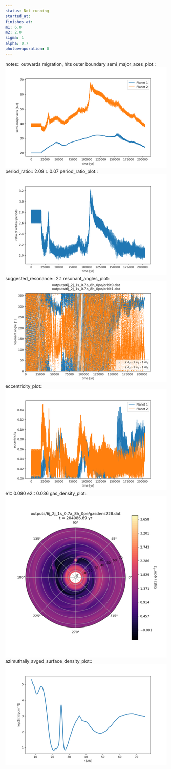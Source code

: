 ```yaml
---
status: Not running
started_at:
finishes_at:
m1: 6.0
m2: 2.0
sigma: 1
alpha: 0.7
photoevaporation: 0
---
```


notes:: outwards migration, hits outer boundary
semi_major_axes_plot:: ![semi_major_axes_6j_2j_1s_0.7a_8h_0pe.png](plots/semi_major_axes/semi_major_axes_6j_2j_1s_0.7a_8h_0pe.png)
period_ratio:: 2.09 ± 0.07
period_ratio_plot:: ![period_ratio_6j_2j_1s_0.7a_8h_0pe.png](plots/period_ratio/period_ratio_6j_2j_1s_0.7a_8h_0pe.png)
suggested_resonance:: 2:1
resonant_angles_plot:: ![resonant_angles_6j_2j_1s_0.7a_8h_0pe.png](plots/resonant_angles/resonant_angles_6j_2j_1s_0.7a_8h_0pe.png)
eccentricity_plot:: ![eccentricity_6j_2j_1s_0.7a_8h_0pe.png](plots/eccentricity/eccentricity_6j_2j_1s_0.7a_8h_0pe.png)
e1:: 0.080
e2:: 0.036
gas_density_plot:: ![gas_density_6j_2j_1s_0.7a_8h_0pe.png](plots/gas_density/gas_density_6j_2j_1s_0.7a_8h_0pe.png)
azimuthally_avged_surface_density_plot:: ![azimuthally_avged_surface_density_6j_2j_1s_0.7a_8h_0pe.png](plots/azimuthally_avged_surface_density/azimuthally_avged_surface_density_6j_2j_1s_0.7a_8h_0pe.png)
